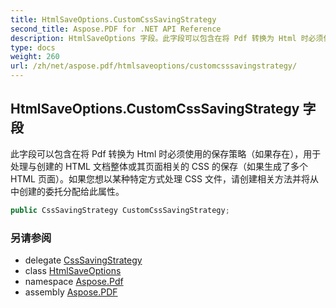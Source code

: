 ```yaml
---
title: HtmlSaveOptions.CustomCssSavingStrategy
second_title: Aspose.PDF for .NET API Reference
description: HtmlSaveOptions 字段。此字段可以包含在将 Pdf 转换为 Html 时必须使用的保存策略，用于处理与创建的 HTML 文档整体或其页面相关的 CSS 的保存（如果生成了多个 HTML 页面）。如果您想以某种特定方式处理 CSS 文件，请创建相关方法并将从中创建的委托分配给此属性。
type: docs
weight: 260
url: /zh/net/aspose.pdf/htmlsaveoptions/customcsssavingstrategy/
---
```

## HtmlSaveOptions.CustomCssSavingStrategy 字段

此字段可以包含在将 Pdf 转换为 Html 时必须使用的保存策略（如果存在），用于处理与创建的 HTML 文档整体或其页面相关的 CSS 的保存（如果生成了多个 HTML 页面）。如果您想以某种特定方式处理 CSS 文件，请创建相关方法并将从中创建的委托分配给此属性。

```csharp
public CssSavingStrategy CustomCssSavingStrategy;
```

### 另请参阅

* delegate [CssSavingStrategy](../../htmlsaveoptions.csssavingstrategy/)
* class [HtmlSaveOptions](../)
* namespace [Aspose.Pdf](../../../aspose.pdf/)
* assembly [Aspose.PDF](../../../)